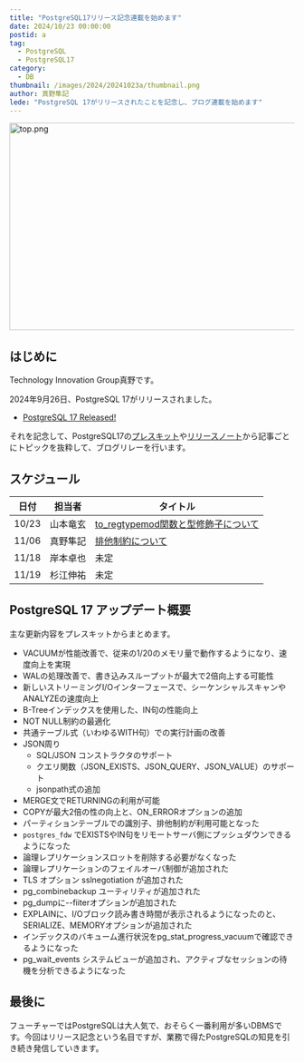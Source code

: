 ```yaml
---
title: "PostgreSQL17リリース記念連載を始めます"
date: 2024/10/23 00:00:00
postid: a
tag:
  - PostgreSQL
  - PostgreSQL17
category:
  - DB
thumbnail: /images/2024/20241023a/thumbnail.png
author: 真野隼記
lede: "PostgreSQL 17がリリースされたことを記念し、ブログ連載を始めます"
---
```

<img src="/images/2024/20241023a/top.png" alt="top.png" width="761" height="366" loading="lazy">

## はじめに

Technology Innovation Group真野です。

2024年9月26日、PostgreSQL 17がリリースされました。

- [PostgreSQL 17 Released!](https://www.postgresql.org/about/news/postgresql-17-released-2936/)

それを記念して、PostgreSQL17の[プレスキット](https://www.postgresql.org/about/press/presskit17/ja/)や[リリースノート](https://www.postgresql.org/docs/17/release-17.html)から記事ごとにトピックを抜粋して、ブログリレーを行います。

## スケジュール

| 日付|担当者 | タイトル |
| --- | -- | --- |
| 10/23| 山本竜玄 | [to_regtypemod関数と型修飾子について](/articles/20241023b/) |
| 11/06 | 真野隼記 | [排他制約について](/articles/20241106a/) |
| 11/18 | 岸本卓也 | 未定 |
| 11/19 | 杉江伸祐  | 未定 |

## PostgreSQL 17 アップデート概要

主な更新内容をプレスキットからまとめます。

- VACUUMが性能改善で、従来の1/20のメモリ量で動作するようになり、速度向上を実現
- WALの処理改善で、書き込みスループットが最大で2倍向上する可能性
- 新しいストリーミングI/Oインターフェースで、シーケンシャルスキャンやANALYZEの速度向上
- B-Treeインデックスを使用した、IN句の性能向上
- NOT NULL制約の最適化
- 共通テーブル式（いわゆるWITH句）での実行計画の改善
- JSON周り
  - SQL/JSON コンストラクタのサポート
  - クエリ関数（JSON_EXISTS、JSON_QUERY、JSON_VALUE）のサポート
  - jsonpath式の追加
- MERGE文でRETURNINGの利用が可能
- COPYが最大2倍の性の向上と、ON_ERRORオプションの追加
- パーティションテーブルでの識別子、排他制約が利用可能となった
- `postgres_fdw` でEXISTSやIN句をリモートサーバ側にプッシュダウンできるようになった
- 論理レプリケーションスロットを削除する必要がなくなった
- 論理レプリケーションのフェイルオーバ制御が追加された
- TLS オプション sslnegotiation が追加された
- pg_combinebackup ユーティリティが追加された
- pg_dumpに--fiiterオプションが追加された
- EXPLAINに、I/Oブロック読み書き時間が表示されるようになったのと、SERIALIZE、MEMORYオプションが追加された
- インデックスのバキューム進行状況をpg_stat_progress_vacuumで確認できるようになった
- pg_wait_events システムビューが追加され、アクティブなセッションの待機を分析できるようになった

## 最後に

フューチャーではPostgreSQLは大人気で、おそらく一番利用が多いDBMSです。今回はリリース記念という名目ですが、業務で得たPostgreSQLの知見を引き続き発信していきます。
